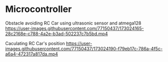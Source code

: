 # Microcontroller

Obstacle avoiding RC Car using ultrasonic sensor and atmega128
https://user-images.githubusercontent.com/77150437/173024165-28c2168e-c788-4a2e-b3ad-502237c7b5bd.mp4

Caculating RC Car's position
https://user-images.githubusercontent.com/77150437/173024190-f79eb17c-786a-4f5c-a6a4-472317a817da.mp4

